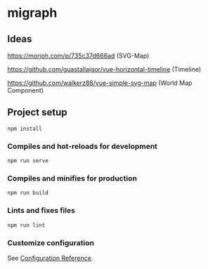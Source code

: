 # migraph

## Ideas

https://morioh.com/p/735c37d666ad (SVG-Map)

https://github.com/guastallaigor/vue-horizontal-timeline (Timeline)

https://github.com/walkerz88/vue-simple-svg-map (World Map Component)

## Project setup
```
npm install
```

### Compiles and hot-reloads for development
```
npm run serve
```

### Compiles and minifies for production
```
npm run build
```

### Lints and fixes files
```
npm run lint
```

### Customize configuration
See [Configuration Reference](https://cli.vuejs.org/config/).
